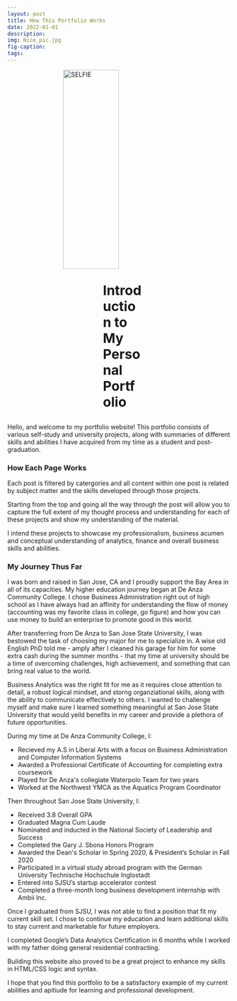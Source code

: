 ```yaml
---
layout: post
title: How This Portfolio Works
date: 2022-01-01
description: 
img: Nice_pic.jpg
fig-caption: 
tags:
---
```


<style>
.page-image{
    visibility: hidden;
}
.page-cover-image{
    visibility: hidden;
    height: 0px;
}
.header-page{
    height: 0px;
}
</style>

<style>
.comment-area{
    visibility: hidden;
}
.page-title{
    visibility: hidden;
}
.page-date{
    visibility: hidden;
}
</style>

<style>
.page-footer{
    visibility: hidden;
}
</style> 

<img src="/portfolio/assets/img/other-profile-headshot.JPG" 
    alt="SELFIE"
    class="center"
    style="width:50%;height:450px;object-fit:cover;">

<style>
  .center {
  display: block;
  margin-left: auto;
  margin-right: auto;
  width: 50%;
  height: auto; 
</style> 

<p style="font-weight:bold;
    padding-left:216px;
    padding-right:200px;
    font-size: 30px;
    "> Introduction to My Personal Portfolio </p>

Hello, and welcome to my portfolio website! This portfolio consists of various self-study and university projects, along with summaries of different skills and abilities I have acquired from my time as a student and post-graduation.

### How Each Page Works

Each post is filtered by catergories and all content within one post is related by subject matter and the skills developed through those projects. 

Starting from the top and going all the way through the post will allow you to capture the full extent of my thought process and understanding for each of these projects and show my understanding of the material. 

I intend these projects to showcase my professionalism, business acumen and conceptual understanding of analytics, finance and overall business skills and abilities. 

### My Journey Thus Far

I was born and raised in San Jose, CA and I proudly support the Bay Area in all of its capacities. My higher education journey began at De Anza Community College. I chose Business Administration right out of high school as I have always had an affinity for understanding the flow of money (accounting was my favorite class in college, go figure) and how you can use money to build an enterprise to promote good in this world. 

After transferring from De Anza to San Jose State University, I was bestowed the task of choosing my major for me to specialize in. A wise old English PhD told me - amply after I cleaned his garage for him for some extra cash during the summer months - that my time at university should be a time of overcoming challenges, high achievement, and something that can bring real value to the world. 

Business Analytics was the right fit for me as it requires close attention to detail, a robust logical mindset, and storng organziational skills, along with the ability to communicate effectively to others. I wanted to challenge myself and make sure I learned something meaningful at San Jose State University that would yeild benefits in my career and provide a plethora of future opportunities.  

During my time at De Anza Community College, I:
* Recieved my A.S in Liberal Arts with a focus on Business Administration and Computer Information Systems 
* Awarded a Professional Certificate of Accounting for completing extra coursework 
* Played for De Anza's collegiate Waterpolo Team for two years  
* Worked at the Northwest YMCA as the Aquatics Program Coordinator 

Then throughout San Jose State University, I:  
* Received 3.8 Overall GPA 
* Graduated Magna Cum Laude 
* Nominated and inducted in the National Society of Leadership and Success 
* Completed the Gary J. Sbona Honors Program 
* Awarded the Dean's Scholar in Spring 2020, & President’s Scholar in Fall 2020
* Participated in a virtual study abroad program with the German University Technische Hochschule Inglostadt 
* Entered into SJSU’s startup accelerator contest 
* Completed a three-month long business development internship with Ambii Inc.

Once I graduated from SJSU, I was not able to find a position that fit my current skill set. I chose to continue my education and learn additional skills to stay current and marketable for future employers. 

I completed Google’s Data Analytics Certification in 6 months while I worked with my father doing general residential contracting.

Building this website also proved to be a great project to enhance my skills in HTML/CSS logic and syntax. 

I hope that you find this portfolio to be a satisfactory example of my current abilities and apitiude for learning and professional development.   